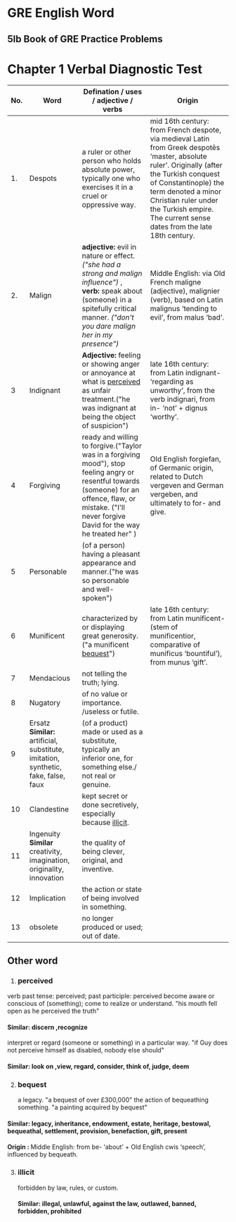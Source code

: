 # GRE English Word

## 5lb Book of GRE Practice Problems

# Chapter 1 Verbal Diagnostic Test

| No. | Word | Defination / uses / adjective / verbs | Origin |
|-----|------|------------| -------|
| 1. | Despots | a ruler or other person who holds absolute power, typically one who exercises it in a cruel or oppressive way.| mid 16th century: from French despote, via medieval Latin from Greek despotēs ‘master, absolute ruler’. Originally (after the Turkish conquest of Constantinople) the term denoted a minor Christian ruler under the Turkish empire. The current sense dates from the late 18th century.  |
| 2. | Malign | <b> adjective: </b> evil in nature or effect. <i> ("she had a strong and malign influence") </i>, <br>  <b> verb: </b> speak about (someone) in a spitefully critical manner. <i> ("don't you dare malign her in my presence") </i> | Middle English: via Old French maligne (adjective), malignier (verb), based on Latin malignus ‘tending to evil’, from malus ‘bad’.|
|3 | Indignant | <b> Adjective: </b>  feeling or showing anger or annoyance at what is [perceived](#perceived) as unfair treatment.("he was indignant at being the object of suspicion")| late 16th century: from Latin indignant- ‘regarding as unworthy’, from the verb indignari, from in- ‘not’ + dignus ‘worthy’. |
|4 | Forgiving | ready and willing to forgive.("Taylor was in a forgiving mood"), stop feeling angry or resentful towards (someone) for an offence, flaw, or mistake. ("I'll never forgive David for the way he treated her" ) | Old English forgiefan, of Germanic origin, related to Dutch vergeven and German vergeben, and ultimately to for- and give. |
| 5| Personable | (of a person) having a pleasant appearance and manner.("he was so personable and well-spoken") |  |
| 6 | Munificent | characterized by or displaying great generosity. ("a munificent [bequest](#bequest)") | late 16th century: from Latin munificent- (stem of munificentior, comparative of munificus ‘bountiful’), from munus ‘gift’. |
| 7 | Mendacious | not telling the truth; lying. |    |
| 8 |  Nugatory   | of no value or importance. /useless or futile. |   |
| 9 | Ersatz <b> Similar: </b> artificial, substitute, imitation, synthetic, fake, false, faux  | (of a product) made or used as a substitute, typically an inferior one, for something else./ not real or genuine. |    |
| 10 | Clandestine | kept secret or done secretively, especially because [illicit](#illicit). |    |
| 11 | Ingenuity <b> Similar </b> creativity, imagination, originality, innovation | the quality of being clever, original, and inventive. |   | 
| 12 | Implication | the action or state of being involved in something. |   |
| 13 | obsolete    | no longer produced or used; out of date. |    |
 
 
 
 
 
 
 
 
 
 
 
 
 
 
 
 ## Other word
 
 1. ### perceived
   verb
     past tense: perceived; past participle: perceived
     become aware or conscious of (something); come to realize or understand.
         "his mouth fell open as he perceived the truth"
  #### Similar: discern ,recognize
  
  interpret or regard (someone or something) in a particular way.
 "if Guy does not perceive himself as disabled, nobody else should"
  #### Similar: look on ,view, regard, consider, think of, judge, deem
  
  2. ### bequest
     a legacy.
        "a bequest of over £300,000"
     the action of bequeathing something.
         "a painting acquired by bequest"
   
 #### Similar: legacy, inheritance, endowment, estate, heritage, bestowal, bequeathal, settlement, provision, benefaction, gift, present
 <b> Origin : </b> Middle English: from be- ‘about’ + Old English cwis ‘speech’, influenced by bequeath.
 
 3. ### illicit 
    forbidden by law, rules, or custom.
    #### Similar: illegal, unlawful, against the law, outlawed, banned, forbidden, prohibited


